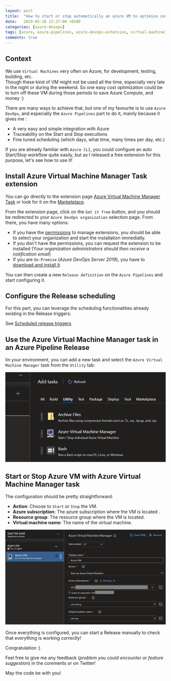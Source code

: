 ```yaml
---
layout: post
title:  "How to start or stop automatically an azure VM to optimize cost"
date:   2019-05-10 13:37:00 +0200
categories: [azure-devops]
tags: [azure, azure-pipelines, azure-devops-extension, virtual-machine]
comments: true
---
```

## Context
We use `Virtual Machines` very often on Azure, for development, testing, building, etc.  
Though these kind of VM might not be used all the time, especially very late in the night or during the weekend.
So one easy cost optimization could be to turn off these VM during those periods to save Azure Compute, and money :)

There are many ways to achieve that, but one of my favourite is to use `Azure DevOps`, and especially the `Azure Pipelines` part to do it, mainly because it gives me :
- A very easy and simple integration with Azure
- Traceability on the Start and Stop executions
- Fine tuned scheduling (which days, what time, many times per day, etc.)

If you are already familiar with `Azure CLI`, you could configure an auto Start/Stop workflow quite easily, but as I released a free extension for this purpose, let's see how to use it!

## Install **Azure Virtual Machine Manager Task** extension
You can go directly to the extension page [Azure Virtual Machine Manager Task](https://marketplace.visualstudio.com/items?itemName=vfabing.AzureVirtualMachineManagerTask) or look for it on the [Marketplace](https://marketplace.visualstudio.com/).

From the extension page, click on the `Get it free` button, and you should be redirected to your `Azure DevOps organization` selection page. 
From there, you have many options:
- If you have the [permissions](https://docs.microsoft.com/en-us/azure/devops/marketplace/how-to/grant-permissions?view=azure-devops) to manage extensions, you should be able to select your organization and start the installation immediatly.
- If you don't have the permissions, you can request the extension to be installed (Y*our organization administrators should then receive a notification email*)
- If you are `On-Premise` (*Azure DevOps Server 2019*), you have to [download and install it](https://docs.microsoft.com/en-us/azure/devops/marketplace/get-tfs-extensions?view=azure-devops-2019)

You can then create a new `Release definition` on the `Azure Pipelines` and start configuring it.

## Configure the Release scheduling
For this part, you can leverage the scheduling functionalities already existing in the Release triggers:

See [Scheduled release triggers](https://docs.microsoft.com/en-us/azure/devops/pipelines/release/triggers?view=azure-devops#scheduled-triggers)

## Use the **Azure Virtual Machine Manager** task in an Azure Pipeline Release
Iin your environment, you can add a new task and select the `Azure Virtual Machine Manager` task from the `Utility` tab:

![01-select-azure-virtual-machine-manager-task-in-azure-pipelines-release](/assets/2019-05-10/01-select-azure-virtual-machine-manager-task-in-azure-pipelines-release.png)

## Start or Stop Azure VM with **Azure Virtual Machine Manager** task
The configuration should be pretty straightforward:
- **Action**: Choose to `Start` or `Stop` the VM.
- **Azure subscription**: The azure subscription where the VM is located .
- **Resource group**: The resource group where the VM is located.
- **Virtual machine name**: The name of the virtual machine.

![02-start-or-stop-azure-virtual-machnie-with-azure-virtual-machine-manager](/assets/2019-05-10/02-start-or-stop-azure-virtual-machnie-with-azure-virtual-machine-manager.png)

Once everything is configured, you can start a Release manually to check that everything is working correctly! 

Congratulation :)

Feel free to give me any feedback (*problem you could encounter or feature suggestion*) in the comments or on Twitter!

May the code be with you!
